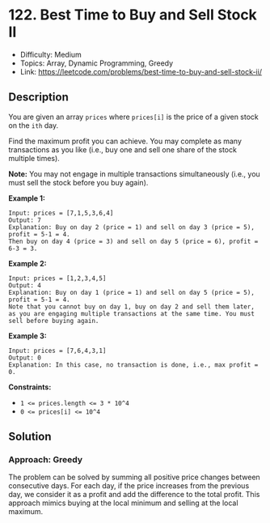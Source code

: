# 122. Best Time to Buy and Sell Stock II

- Difficulty: Medium
- Topics: Array, Dynamic Programming, Greedy
- Link: https://leetcode.com/problems/best-time-to-buy-and-sell-stock-ii/

## Description

You are given an array `prices` where `prices[i]` is the price of a given stock on the `ith` day.

Find the maximum profit you can achieve. You may complete as many transactions as you like (i.e., buy one and sell one share of the stock multiple times).

**Note:** You may not engage in multiple transactions simultaneously (i.e., you must sell the stock before you buy again).

**Example 1:**

```
Input: prices = [7,1,5,3,6,4]
Output: 7
Explanation: Buy on day 2 (price = 1) and sell on day 3 (price = 5), profit = 5-1 = 4.
Then buy on day 4 (price = 3) and sell on day 5 (price = 6), profit = 6-3 = 3.
```

**Example 2:**

```
Input: prices = [1,2,3,4,5]
Output: 4
Explanation: Buy on day 1 (price = 1) and sell on day 5 (price = 5), profit = 5-1 = 4.
Note that you cannot buy on day 1, buy on day 2 and sell them later, as you are engaging multiple transactions at the same time. You must sell before buying again.
```

**Example 3:**

```
Input: prices = [7,6,4,3,1]
Output: 0
Explanation: In this case, no transaction is done, i.e., max profit = 0.
```

**Constraints:**

- `1 <= prices.length <= 3 * 10^4`
- `0 <= prices[i] <= 10^4`

## Solution

### Approach: Greedy

The problem can be solved by summing all positive price changes between consecutive days. For each day, if the price increases from the previous day, we consider it as a profit and add the difference to the total profit. This approach mimics buying at the local minimum and selling at the local maximum.
